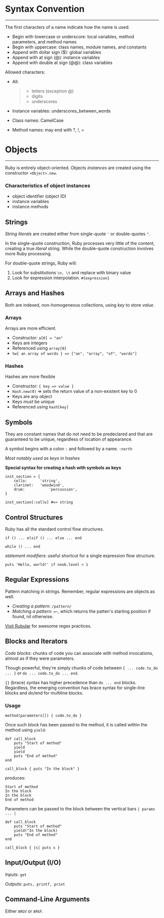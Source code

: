 # Syntax Convention
* * *
The first characters of a name indicate how the name is used.

- Begin with lowercase or underscore: local variables, method parameters, and method names
- Begin with uppercase: class names, module names, and constants
- Append with dollar sign \($\): global variables
- Append with at sign \(@\): instance variables
- Append with double at sign \(@@\): class variables

Allowed characters:

- All:

	> - letters \(exception @\)
	> - digits
	> - underscores

- Instance variables: underscores\_between\_words
- Class names: CamelCase
- Method names: may end with ?, !, =

# Objects
* * *
Ruby is entirely object-oriented. Objects *instances* are created using the constructor `<Object>.new`.

### Characteristics of object instances ###
- object identifier (object ID)
- instance variables
- instance methods

## Strings ##
*String literals* are created either from single-quote `'` or double-quotes `"`.

In the single-quote construction, Ruby processes very little of the content, creating a true *literal* string.
While the double-quote construction involves more Ruby processing.

For double-quote strings, Ruby will:

1. Look for substitutions `\n, \t` and replace with binary value
2. Look for expression interpolation. `#{expression}`

## Arrays and Hashes ##
Both are indexed, non-homogeneous collections, using *key* to store *value*.

### Arrays ###
Arrays are more efficient.

- Constructor: `a[0] = "an"`
- Keys are integers
- Referenced using `array[0]`
- `%w{ an array of words } => ["an", "array", "of", "words"]`

### Hashes ###
Hashes are more flexible

- Constructor: `{ key => value }`
- `Hash.new(0)` => sets the return value of a non-existent key to 0
- Keys are any object
- Keys *must* be unique
- Referenced using `hash[key]`

## Symbols ##
They are constant names that do not need to be predeclared and that are guaranteed to be unique,
regardless of location of appearance.

A symbol begins with a colon `:` and followed by a name. `:north`

*Most notably used as keys in hashes*

**Special syntax for creating a hash with symbols as keys**
 
	inst_section = {  
		cello:		'string',  
		clarinet:	'woodwind',  
		drum:			'percussion',  
	}

	inst_section[:cello] #=> string

## Control Structures ##
Ruby has all the standard control flow structures.

`if () ... elsif () ... else ... end`

`while () ... end`

*statement modifiers*: useful shortcut for a single expression flow structure.

`puts 'Hello, world!' if noob.level < 1`

## Regular Expressions ##
Pattern matching in strings.  Remember, regular expressions are objects as well.

- *Creating a pattern*: `/pattern/`
- *Matching a pattern*: `=~`, which returns the patten's starting position if found,
nil otherwise.

[Visit Rubular](http://rublar.com) for awesome regex practices.

## Blocks and Iterators ##
*Code blocks*: chunks of code you can associate with method invocations, almost
as if they were parameters.

Though powerful, they're simply chunks of code between `{ ... code.to_do ... }`
or `do ... code.to_do ... end`.

`{}` (brace) syntax has higher precedence than `do ... end` blocks.
Regardless, the emerging convention has brace syntax for single-line blocks
and do/end for multiline blocks.

### Usage ###
`method(parameters[]) { code.to_do }`

Once such block has been passed to the method, it is called within the
method using `yield`:

	def call_block
		puts "Start of method"
		yield
		yield
		puts "End of method"
	end

	call_block { puts "In the block" }

produces:

	Start of method
	In the block
	In the block
	End of method

Parameters can be passed to the block between the vertical bars
`| params ... |`

	def call_block
		puts "Start of method"
		yield("In the block)
		puts "End of method"
	end

	call_block { |s| puts s }

## Input/Output (I/O) ##

*Inputs:* `get`

*Outputs:* `puts, printf, print`

## Command-Line Arguments ##

Either `ARGV` or `ARGF`.
